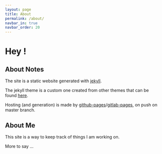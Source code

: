 ```yaml
---
layout: page
title: About
permalink: /about/
navbar_in: true
navbar_order: 20
---
```


# Hey !

## About Notes

The site is a static website generated with [jekyll][jekyll-www].

The jekyll theme is a custom one created from other themes that can be
found [here][jekyll-themes-www].

Hosting (and generation) is made by
[github-pages][github-pages-www]/[gitlab-pages][gitlab-pages-www], on
push on master branch.

## About Me

This site is a way to keep track of things I am working on.

More to say ...


[jekyll-www]: https://jekyllrb.com/
[jekyll-themes-www]: http://jekyllthemes.org/
[github-pages-www]: https://pages.github.com/
[gitlab-pages-www]: https://docs.gitlab.com/ee/user/project/pages/
